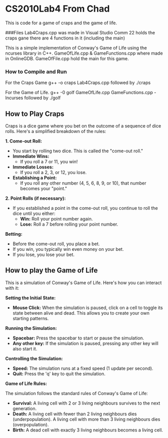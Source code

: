 # CS2010Lab4 From Chad 
This is code for a game of craps and the game of life. 


###Files
Lab4Craps.cpp was made in Visual Studio Comm 22 holds the craps gane there are 4 functions in it (including the main) 

This is a simple implementation of Conway's Game of Life using the ncurses library in C++. GameOfLife.cpp & GameFunctions.cpp where made in OnlineGDB. GameOfFile.cpp hold the main for this game. 


### How to Compile and Run


For the Craps Game 
g++ -o craps Lab4Craps.cpp
followed by ./craps 


For the Game of Life. 
g++ -0 golf GameOfLife.cpp GameFunctions.cpp -lncurses 
followed by ./golf 


## How to Play Craps

Craps is a dice game where you bet on the outcome of a sequence of dice rolls. Here's a simplified breakdown of the rules:

**1. Come-out Roll:**

* You start by rolling two dice. This is called the "come-out roll."
* **Immediate Wins:**
   * If you roll a 7 or 11, you win!
* **Immediate Losses:**
   * If you roll a 2, 3, or 12, you lose. 
* **Establishing a Point:**
   * If you roll any other number (4, 5, 6, 8, 9, or 10), that number becomes your "point."

**2. Point Rolls (if necessary):**

* If you established a point in the come-out roll, you continue to roll the dice until you either:
   * **Win:** Roll your point number again.
   * **Lose:** Roll a 7 before rolling your point number.

**Betting:**

* Before the come-out roll, you place a bet.
* If you win, you typically win even money on your bet.
* If you lose, you lose your bet.

## How to play the Game of Life 

This is a simulation of Conway's Game of Life. Here's how you can interact with it:

**Setting the Initial State:**

* **Mouse Click:** When the simulation is paused, click on a cell to toggle its state between alive and dead. This allows you to create your own starting patterns.

**Running the Simulation:**

* **Spacebar:**  Press the spacebar to start or pause the simulation.
* **Any other key:** If the simulation is paused, pressing any other key will also start it.

**Controlling the Simulation:**

* **Speed:** The simulation runs at a fixed speed (1 update per second). 
* **Quit:** Press the 'q' key to quit the simulation. 

**Game of Life Rules:**

The simulation follows the standard rules of Conway's Game of Life:

* **Survival:** A living cell with 2 or 3 living neighbours survives to the next generation.
* **Death:** A living cell with fewer than 2 living neighbours dies (underpopulation).
   A living cell with more than 3 living neighbours dies (overpopulation).
* **Birth:** A dead cell with exactly 3 living neighbours becomes a living cell.


